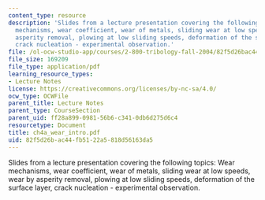 ```yaml
---
content_type: resource
description: 'Slides from a lecture presentation covering the following topics: Wear
  mechanisms, wear coefficient, wear of metals, sliding wear at low speeds, wear by
  asperity removal, plowing at low sliding speeds, deformation of the surface layer,
  crack nucleation - experimental observation.'
file: /ol-ocw-studio-app/courses/2-800-tribology-fall-2004/82f5d26bac44fb5122a5818d56163da5_ch4a_wear_intro.pdf
file_size: 169209
file_type: application/pdf
learning_resource_types:
- Lecture Notes
license: https://creativecommons.org/licenses/by-nc-sa/4.0/
ocw_type: OCWFile
parent_title: Lecture Notes
parent_type: CourseSection
parent_uid: ff28a899-0981-56b6-c341-0db6d275d6c4
resourcetype: Document
title: ch4a_wear_intro.pdf
uid: 82f5d26b-ac44-fb51-22a5-818d56163da5
---
```

Slides from a lecture presentation covering the following topics: Wear mechanisms, wear coefficient, wear of metals, sliding wear at low speeds, wear by asperity removal, plowing at low sliding speeds, deformation of the surface layer, crack nucleation - experimental observation.